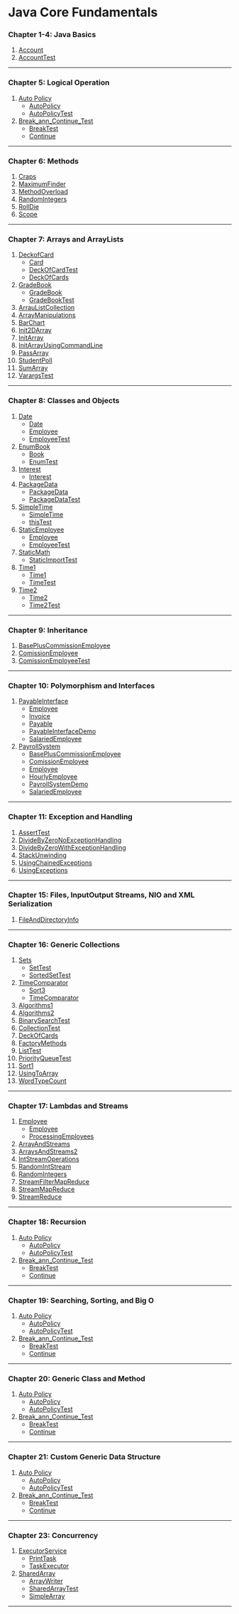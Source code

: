 # Java Core Fundamentals
### Chapter 1-4: Java Basics
1. [Account](https://github.com/henry226/Java-Core-Fundamentals/blob/master/Chapter1-4%20(Java%20Basics)/Account/Account.java)
2. [AccountTest](https://github.com/henry226/Java-Core-Fundamentals/blob/master/Chapter1-4%20(Java%20Basics)/Account/AccountTest.java)

---

### Chapter 5: Logical Operation
1. [Auto Policy](https://github.com/henry226/Java-Core-Fundamentals/tree/master/Chapter5%20(Logical%20Operators)/AutoPolicy)
    * [AutoPolicy](https://github.com/henry226/Java-Core-Fundamentals/blob/master/Chapter5%20(Logical%20Operators)/AutoPolicy/AutoPolicy.java)
    * [AutoPolicyTest](https://github.com/henry226/Java-Core-Fundamentals/blob/master/Chapter5%20(Logical%20Operators)/AutoPolicy/AutoPolicyTest.java)
2. [Break_ann_Continue_Test](https://github.com/henry226/Java-Core-Fundamentals/tree/master/Chapter5%20(Logical%20Operators)/Break_and_Continue_Test)
    * [BreakTest](https://github.com/henry226/Java-Core-Fundamentals/blob/master/Chapter5%20(Logical%20Operators)/Break_and_Continue_Test/BreakTest.java)
    * [Continue](https://github.com/henry226/Java-Core-Fundamentals/blob/master/Chapter5%20(Logical%20Operators)/Break_and_Continue_Test/ContinueTest.java)

---

### Chapter 6: Methods
1. [Craps](https://github.com/henry226/Java/blob/master/Chapter6%20(Methods)/Craps.java)
2. [MaximumFinder](https://github.com/henry226/Java/blob/master/Chapter6%20(Methods)/MaximumFinder.java)
3. [MethodOverload](https://github.com/henry226/Java/blob/master/Chapter6%20(Methods)/MethodOverload.java)
4. [RandomIntegers](https://github.com/henry226/Java/blob/master/Chapter6%20(Methods)/RandomIntegers.java)
5. [RollDie](https://github.com/henry226/Java/blob/master/Chapter6%20(Methods)/RollDie.java)
6. [Scope](https://github.com/henry226/Java/blob/master/Chapter6%20(Methods)/Scope.java)

---

### Chapter 7: Arrays and ArrayLists
1. [DeckofCard](https://github.com/henry226/Java/tree/master/Chapter7%20(Arrays%20and%20ArrayLists)/DeckofCard)
	* [Card](https://github.com/henry226/Java/blob/master/Chapter7%20(Arrays%20and%20ArrayLists)/DeckofCard/Card.java)
	* [DeckOfCardTest](https://github.com/henry226/Java/blob/master/Chapter7%20(Arrays%20and%20ArrayLists)/DeckofCard/DeckOfCardTest.java)
	* [DeckOfCards](https://github.com/henry226/Java/blob/master/Chapter7%20(Arrays%20and%20ArrayLists)/DeckofCard/DeckOfCards.java)
2. [GradeBook](https://github.com/henry226/Java/tree/master/Chapter7%20(Arrays%20and%20ArrayLists)/GradeBook)
	* [GradeBook](https://github.com/henry226/Java/blob/master/Chapter7%20(Arrays%20and%20ArrayLists)/GradeBook/GradeBook.java)
	* [GradeBookTest](https://github.com/henry226/Java/blob/master/Chapter7%20(Arrays%20and%20ArrayLists)/GradeBook/GradeBookTest.java)
3. [ArrauListCollection](https://github.com/henry226/Java/blob/master/Chapter7%20(Arrays%20and%20ArrayLists)/ArrauListCollection.java)
4. [ArrayManipulations](https://github.com/henry226/Java/blob/master/Chapter7%20(Arrays%20and%20ArrayLists)/ArrayManipulations.java)
5. [BarChart](https://github.com/henry226/Java/blob/master/Chapter7%20(Arrays%20and%20ArrayLists)/BarChart.java)
6. [Init2DArray](https://github.com/henry226/Java/blob/master/Chapter7%20(Arrays%20and%20ArrayLists)/Init2DArray.java)
7. [InitArray](https://github.com/henry226/Java/blob/master/Chapter7%20(Arrays%20and%20ArrayLists)/InitArray.java)
8. [InitArrayUsingCommandLine](https://github.com/henry226/Java/blob/master/Chapter7%20(Arrays%20and%20ArrayLists)/InitArrayUsingCommandLine.java)
9. [PassArray](https://github.com/henry226/Java/blob/master/Chapter7%20(Arrays%20and%20ArrayLists)/PassArray.java)
10. [StudentPoll](https://github.com/henry226/Java/blob/master/Chapter7%20(Arrays%20and%20ArrayLists)/StudentPoll.java)
11. [SumArray](https://github.com/henry226/Java/blob/master/Chapter7%20(Arrays%20and%20ArrayLists)/SumArray.java)
12. [VarargsTest](https://github.com/henry226/Java/blob/master/Chapter7%20(Arrays%20and%20ArrayLists)/VarargsTest.java)

---

### Chapter 8: Classes and Objects
1. [Date](https://github.com/henry226/Java/tree/master/Chapter8%20(Classes%20and%20Objects)/Date)
    * [Date](https://github.com/henry226/Java/blob/master/Chapter8%20(Classes%20and%20Objects)/Date/Date.java)
    * [Employee](https://github.com/henry226/Java/blob/master/Chapter8%20(Classes%20and%20Objects)/Date/Employee.java)
    * [EmployeeTest](https://github.com/henry226/Java/blob/master/Chapter8%20(Classes%20and%20Objects)/Date/EmployeeTest.java)
2. [EnumBook](https://github.com/henry226/Java/tree/master/Chapter8%20(Classes%20and%20Objects)/EnumBook)
    * [Book](https://github.com/henry226/Java/blob/master/Chapter8%20(Classes%20and%20Objects)/EnumBook/Book.java)
    * [EnumTest](https://github.com/henry226/Java/blob/master/Chapter8%20(Classes%20and%20Objects)/EnumBook/EnumTest.java)
3. [Interest](https://github.com/henry226/Java/tree/master/Chapter8%20(Classes%20and%20Objects)/Interest)
    * [Interest](https://github.com/henry226/Java/blob/master/Chapter8%20(Classes%20and%20Objects)/Interest/Interest.java)
4. [PackageData](https://github.com/henry226/Java/tree/master/Chapter8%20(Classes%20and%20Objects)/PackageData)
    * [PackageData](https://github.com/henry226/Java/blob/master/Chapter8%20(Classes%20and%20Objects)/PackageData/PackageDataTest.java)
    * [PackageDataTest ](https://github.com/henry226/Java-Core-Fundamentals/blob/master/Chapter5%20(Logical%20Operators)/Break_and_Continue_Test/ContinueTest.java)
5. [SimpleTime](https://github.com/henry226/Java/tree/master/Chapter8%20(Classes%20and%20Objects)/SimpleTime)
    * [SimpleTime](https://github.com/henry226/Java/blob/master/Chapter8%20(Classes%20and%20Objects)/SimpleTime/SimpleTime.java)
    * [thisTest](https://github.com/henry226/Java/blob/master/Chapter8%20(Classes%20and%20Objects)/SimpleTime/thisTest.java)
6. [StaticEmployee](https://github.com/henry226/Java-Core-Fundamentals/tree/master/Chapter5%20(Logical%20Operators)/Break_and_Continue_Test)
    * [Employee](https://github.com/henry226/Java/blob/master/Chapter8%20(Classes%20and%20Objects)/StaticEmployee/Employee.java)
    * [EmployeeTest](https://github.com/henry226/Java/blob/master/Chapter8%20(Classes%20and%20Objects)/StaticEmployee/EmployeeTest.java)
7. [StaticMath](https://github.com/henry226/Java-Core-Fundamentals/tree/master/Chapter5%20(Logical%20Operators)/Break_and_Continue_Test)
    * [StaticImportTest](https://github.com/henry226/Java/blob/master/Chapter8%20(Classes%20and%20Objects)/StaticMath/StaticImportTest.java)
8. [Time1](https://github.com/henry226/Java-Core-Fundamentals/tree/master/Chapter5%20(Logical%20Operators)/Break_and_Continue_Test)
    * [Time1](https://github.com/henry226/Java/blob/master/Chapter8%20(Classes%20and%20Objects)/Time1/Time1.java)
    * [TimeTest](https://github.com/henry226/Java/blob/master/Chapter8%20(Classes%20and%20Objects)/Time1/Time1Test.java)
9. [Time2](https://github.com/henry226/Java-Core-Fundamentals/tree/master/Chapter5%20(Logical%20Operators)/Break_and_Continue_Test)
    * [Time2](https://github.com/henry226/Java/blob/master/Chapter8%20(Classes%20and%20Objects)/Time2/Time2.java)
    * [Time2Test](https://github.com/henry226/Java/blob/master/Chapter8%20(Classes%20and%20Objects)/Time2/Time2Test.java)

---

### Chapter 9: Inheritance
1. [BasePlusCommissionEmployee](https://github.com/henry226/Java/blob/master/Chapter9%20(Inheritance)/BasePlusCommissionEmployee.java)
2. [ComissionEmployee](https://github.com/henry226/Java/blob/master/Chapter9%20(Inheritance)/ComissionEmployee.java)
3. [ComissionEmployeeTest](https://github.com/henry226/Java/blob/master/Chapter9%20(Inheritance)/ComissionEmployeeTest.java)

---

### Chapter 10: Polymorphism and Interfaces
1. [PayableInterface](https://github.com/henry226/Java/tree/master/Chapter10%20(Polymorphism%20and%20Interfaces)/PayableInterface)
    * [Employee](https://github.com/henry226/Java/blob/master/Chapter10%20(Polymorphism%20and%20Interfaces)/PayableInterface/Employee.java)
    * [Invoice](https://github.com/henry226/Java/blob/master/Chapter10%20(Polymorphism%20and%20Interfaces)/PayableInterface/Invoice.java)
	* [Payable](https://github.com/henry226/Java/blob/master/Chapter10%20(Polymorphism%20and%20Interfaces)/PayableInterface/Payable.java)
	* [PayableInterfaceDemo](https://github.com/henry226/Java/blob/master/Chapter10%20(Polymorphism%20and%20Interfaces)/PayableInterface/PayableInterfaceDemo.java)
	* [SalariedEmployee](https://github.com/henry226/Java/blob/master/Chapter10%20(Polymorphism%20and%20Interfaces)/PayableInterface/SalariedEmployee.java)
2. [PayrollSystem](https://github.com/henry226/Java-Core-Fundamentals/tree/master/Chapter5%20(Logical%20Operators)/Break_and_Continue_Test)
    * [BasePlusCommissionEmployee](https://github.com/henry226/Java/blob/master/Chapter10%20(Polymorphism%20and%20Interfaces)/PayrollSystem/BasePlusCommissionEmployee.java)
    * [ComissionEmployee](https://github.com/henry226/Java/blob/master/Chapter10%20(Polymorphism%20and%20Interfaces)/PayrollSystem/ComissionEmployee.java)
	* [Employee](https://github.com/henry226/Java/blob/master/Chapter10%20(Polymorphism%20and%20Interfaces)/PayrollSystem/Employee.java)
	* [HourlyEmployee](https://github.com/henry226/Java/blob/master/Chapter10%20(Polymorphism%20and%20Interfaces)/PayrollSystem/HourlyEmployee.java)
	* [PayrollSystemDemo](https://github.com/henry226/Java/blob/master/Chapter10%20(Polymorphism%20and%20Interfaces)/PayrollSystem/PayrollSystemDemo.java)
	* [SalariedEmployee](https://github.com/henry226/Java/blob/master/Chapter10%20(Polymorphism%20and%20Interfaces)/PayrollSystem/SalariedEmployee.java)

---

### Chapter 11: Exception and Handling
1. [AssertTest](https://github.com/henry226/Java/blob/master/Chapter11%20(Exception%20Handling)/AssertTest.java)
2. [DivideByZeroNoExceptionHandling](https://github.com/henry226/Java/blob/master/Chapter11%20(Exception%20Handling)/DivideByZeroNoExceptionHandling.java)
3. [DivideByZeroWithExceptionHandling](https://github.com/henry226/Java/blob/master/Chapter11%20(Exception%20Handling)/DivideByZeroWithExceptionHandling.java)
4. [StackUnwinding](https://github.com/henry226/Java/blob/master/Chapter11%20(Exception%20Handling)/StackUnwinding.java)
5. [UsingChainedExceptions](https://github.com/henry226/Java/blob/master/Chapter11%20(Exception%20Handling)/UsingChainedExceptions.java)
6. [UsingExceptions](https://github.com/henry226/Java/blob/master/Chapter11%20(Exception%20Handling)/UsingExceptions.java)

---

### Chapter 15: Files, InputOutput Streams, NIO and XML Serialization
1. [FileAndDirectoryInfo](https://github.com/henry226/Java/blob/master/Chapter15%20(Files%20-%20InputOutput%20Streams%20-%20NIO%20and%20XML%20Serialization)/FileAndDirectoryInfo.java)

---

### Chapter 16: Generic Collections
1. [Sets](https://github.com/henry226/Java/tree/master/Chapter16%20(Generic%20Collections)/Sets)
    * [SetTest](https://github.com/henry226/Java/blob/master/Chapter16%20(Generic%20Collections)/Sets/SetTest.java)
    * [SortedSetTest](https://github.com/henry226/Java/blob/master/Chapter16%20(Generic%20Collections)/Sets/SortedSetTest.java)
2. [TimeComparator](https://github.com/henry226/Java/tree/master/Chapter16%20(Generic%20Collections)/TimeComparator)
    * [Sort3](https://github.com/henry226/Java/blob/master/Chapter16%20(Generic%20Collections)/TimeComparator/Sort3.java)
    * [TimeComparator](https://github.com/henry226/Java/blob/master/Chapter16%20(Generic%20Collections)/TimeComparator/TimeComparator.java)
3. [Algorithms1](https://github.com/henry226/Java/blob/master/Chapter16%20(Generic%20Collections)/Algorithms1.java)
4. [Algorithms2](https://github.com/henry226/Java/blob/master/Chapter16%20(Generic%20Collections)/Algorithms2.java)
5. [BinarySearchTest](https://github.com/henry226/Java/blob/master/Chapter16%20(Generic%20Collections)/BinarySearchTest.java)
6. [CollectionTest](https://github.com/henry226/Java/blob/master/Chapter16%20(Generic%20Collections)/CollectionTest.java)
7. [DeckOfCards](https://github.com/henry226/Java/blob/master/Chapter16%20(Generic%20Collections)/DeckOfCards.java)
8. [FactoryMethods](https://github.com/henry226/Java/blob/master/Chapter16%20(Generic%20Collections)/FactoryMethods.java)
9. [ListTest](https://github.com/henry226/Java/blob/master/Chapter16%20(Generic%20Collections)/ListTest.java)
10. [PriorityQueueTest](https://github.com/henry226/Java/blob/master/Chapter16%20(Generic%20Collections)/PriorityQueueTest.java)
11. [Sort1](https://github.com/henry226/Java/blob/master/Chapter16%20(Generic%20Collections)/Sort1.java)
12. [UsingToArray](https://github.com/henry226/Java/blob/master/Chapter16%20(Generic%20Collections)/UsingToArray.java)
13. [WordTypeCount](https://github.com/henry226/Java/blob/master/Chapter16%20(Generic%20Collections)/WordTypeCount.java)

---

### Chapter 17: Lambdas and Streams
1. [Employee](https://github.com/henry226/Java/tree/master/Chapter17%20(Lambdas%20and%20Streams)/Employee)
    * [Employee](https://github.com/henry226/Java/blob/master/Chapter17%20(Lambdas%20and%20Streams)/Employee/Employee.java)
    * [ProcessingEmployees](https://github.com/henry226/Java/blob/master/Chapter17%20(Lambdas%20and%20Streams)/Employee/ProcessingEmployees.java)
2. [ArrayAndStreams](https://github.com/henry226/Java/blob/master/Chapter17%20(Lambdas%20and%20Streams)/ArrayAndStreams.java)
3. [ArraysAndStreams2](https://github.com/henry226/Java/blob/master/Chapter17%20(Lambdas%20and%20Streams)/ArraysAndStreams2.java)
4. [IntStreamOperations](https://github.com/henry226/Java/blob/master/Chapter17%20(Lambdas%20and%20Streams)/IntStreamOperations.java)
5. [RandomIntStream](https://github.com/henry226/Java/blob/master/Chapter17%20(Lambdas%20and%20Streams)/RandomIntStream.java)
6. [RandomIntegers](https://github.com/henry226/Java/blob/master/Chapter17%20(Lambdas%20and%20Streams)/RandomIntegers.java)
7. [StreamFilterMapReduce](https://github.com/henry226/Java/blob/master/Chapter17%20(Lambdas%20and%20Streams)/StreamFilterMapReduce.java)
8. [StreamMapReduce](https://github.com/henry226/Java/blob/master/Chapter17%20(Lambdas%20and%20Streams)/StreamMapReduce.java)
9. [StreamReduce](https://github.com/henry226/Java/blob/master/Chapter17%20(Lambdas%20and%20Streams)/StreamReduce.java)

---

### Chapter 18: Recursion
1. [Auto Policy](https://github.com/henry226/Java-Core-Fundamentals/tree/master/Chapter5%20(Logical%20Operators)/AutoPolicy)
    * [AutoPolicy](https://github.com/henry226/Java-Core-Fundamentals/blob/master/Chapter5%20(Logical%20Operators)/AutoPolicy/AutoPolicy.java)
    * [AutoPolicyTest](https://github.com/henry226/Java-Core-Fundamentals/blob/master/Chapter5%20(Logical%20Operators)/AutoPolicy/AutoPolicyTest.java)
2. [Break_ann_Continue_Test](https://github.com/henry226/Java-Core-Fundamentals/tree/master/Chapter5%20(Logical%20Operators)/Break_and_Continue_Test)
    * [BreakTest](https://github.com/henry226/Java-Core-Fundamentals/blob/master/Chapter5%20(Logical%20Operators)/Break_and_Continue_Test/BreakTest.java)
    * [Continue](https://github.com/henry226/Java-Core-Fundamentals/blob/master/Chapter5%20(Logical%20Operators)/Break_and_Continue_Test/ContinueTest.java)

---

### Chapter 19: Searching, Sorting, and Big O
1. [Auto Policy](https://github.com/henry226/Java-Core-Fundamentals/tree/master/Chapter5%20(Logical%20Operators)/AutoPolicy)
    * [AutoPolicy](https://github.com/henry226/Java-Core-Fundamentals/blob/master/Chapter5%20(Logical%20Operators)/AutoPolicy/AutoPolicy.java)
    * [AutoPolicyTest](https://github.com/henry226/Java-Core-Fundamentals/blob/master/Chapter5%20(Logical%20Operators)/AutoPolicy/AutoPolicyTest.java)
2. [Break_ann_Continue_Test](https://github.com/henry226/Java-Core-Fundamentals/tree/master/Chapter5%20(Logical%20Operators)/Break_and_Continue_Test)
    * [BreakTest](https://github.com/henry226/Java-Core-Fundamentals/blob/master/Chapter5%20(Logical%20Operators)/Break_and_Continue_Test/BreakTest.java)
    * [Continue](https://github.com/henry226/Java-Core-Fundamentals/blob/master/Chapter5%20(Logical%20Operators)/Break_and_Continue_Test/ContinueTest.java)

---

### Chapter 20: Generic Class and Method
1. [Auto Policy](https://github.com/henry226/Java-Core-Fundamentals/tree/master/Chapter5%20(Logical%20Operators)/AutoPolicy)
    * [AutoPolicy](https://github.com/henry226/Java-Core-Fundamentals/blob/master/Chapter5%20(Logical%20Operators)/AutoPolicy/AutoPolicy.java)
    * [AutoPolicyTest](https://github.com/henry226/Java-Core-Fundamentals/blob/master/Chapter5%20(Logical%20Operators)/AutoPolicy/AutoPolicyTest.java)
2. [Break_ann_Continue_Test](https://github.com/henry226/Java-Core-Fundamentals/tree/master/Chapter5%20(Logical%20Operators)/Break_and_Continue_Test)
    * [BreakTest](https://github.com/henry226/Java-Core-Fundamentals/blob/master/Chapter5%20(Logical%20Operators)/Break_and_Continue_Test/BreakTest.java)
    * [Continue](https://github.com/henry226/Java-Core-Fundamentals/blob/master/Chapter5%20(Logical%20Operators)/Break_and_Continue_Test/ContinueTest.java)

---

### Chapter 21: Custom Generic Data Structure
1. [Auto Policy](https://github.com/henry226/Java-Core-Fundamentals/tree/master/Chapter5%20(Logical%20Operators)/AutoPolicy)
    * [AutoPolicy](https://github.com/henry226/Java-Core-Fundamentals/blob/master/Chapter5%20(Logical%20Operators)/AutoPolicy/AutoPolicy.java)
    * [AutoPolicyTest](https://github.com/henry226/Java-Core-Fundamentals/blob/master/Chapter5%20(Logical%20Operators)/AutoPolicy/AutoPolicyTest.java)
2. [Break_ann_Continue_Test](https://github.com/henry226/Java-Core-Fundamentals/tree/master/Chapter5%20(Logical%20Operators)/Break_and_Continue_Test)
    * [BreakTest](https://github.com/henry226/Java-Core-Fundamentals/blob/master/Chapter5%20(Logical%20Operators)/Break_and_Continue_Test/BreakTest.java)
    * [Continue](https://github.com/henry226/Java-Core-Fundamentals/blob/master/Chapter5%20(Logical%20Operators)/Break_and_Continue_Test/ContinueTest.java)

---

### Chapter 23: Concurrency
1. [ExecutorService](https://github.com/henry226/Java/tree/master/Chapter23%20(Concurrency)/ExecutorService)
    * [PrintTask](https://github.com/henry226/Java/blob/master/Chapter23%20(Concurrency)/ExecutorService/PrintTask.java)
    * [TaskExecutor](https://github.com/henry226/Java/blob/master/Chapter23%20(Concurrency)/ExecutorService/TaskExecutor.java)
2. [SharedArray](https://github.com/henry226/Java/tree/master/Chapter23%20(Concurrency)/SharedArray)
    * [ArrayWriter](https://github.com/henry226/Java/blob/master/Chapter23%20(Concurrency)/SharedArray/ArrayWriter.java)
    * [SharedArrayTest](https://github.com/henry226/Java/blob/master/Chapter23%20(Concurrency)/SharedArray/SharedArrayTest.java)
    * [SimpleArray](https://github.com/henry226/Java/blob/master/Chapter23%20(Concurrency)/SharedArray/SimpleArray.java)

---